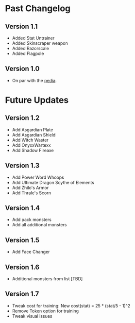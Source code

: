 # Past Changelog
## Version 1.1
- Added Stat Untrainer
- Added Skinscraper weapon
- Added Razorscale
- Added Flagpole

## Version 1.0
- On par with the [pedia](http://zardwarsrevival.nfshost.com).

# Future Updates
## Version 1.2
- Add Asgardian Plate
- Add Asgardian Shield
- Add Witch Waster
- Add OnyxxWartexx
- Add Shadow Fireaxe

## Version 1.3
- Add Power Word Whoops
- Add Ultimate Dragon Scythe of Elements
- Add Zhilo's Armor
- Add Thrale's Scorn

## Version 1.4
- Add pack monsters
- Add all additional monsters

## Version 1.5
- Add Face Changer

## Version 1.6
- Additional monsters from list [TBD]

## Version 1.7
- Tweak cost for training: New cost(stat) = 25 * (stat/5 - 1)^2
- Remove Token option for training
- Tweak visual issues
